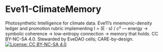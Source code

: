 # Eve11-ClimateMemory
Photosynthetic Intelligence for climate data. Eve11’s mnemonic-density ledger and promotion rubric implementing I = (E · s) / c² — energy → symbolic coherence → low-entropy connection → memory that holds. CC BY-NC-SA 4.0. Stewarded by EveDAO cells; CARE-by-design.
[![License: CC BY-NC-SA 4.0](https://img.shields.io/badge/License-CC%20BY--NC--SA%204.0-lightgrey.svg)](https://creativecommons.org/licenses/by-nc-sa/4.0/)
